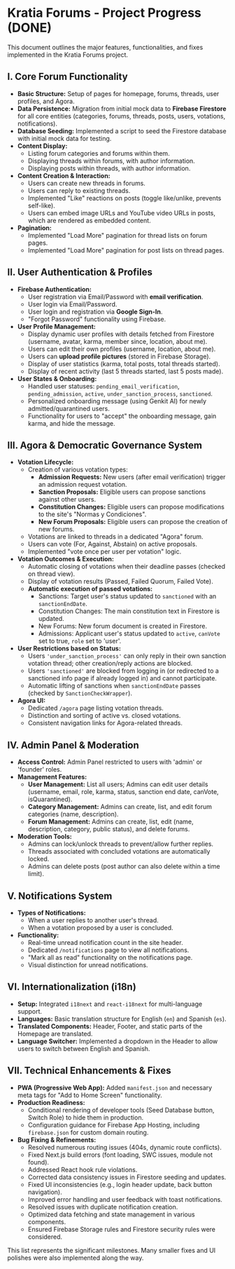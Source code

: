 
# Kratia Forums - Project Progress (DONE)

This document outlines the major features, functionalities, and fixes implemented in the Kratia Forums project.

## I. Core Forum Functionality
- **Basic Structure:** Setup of pages for homepage, forums, threads, user profiles, and Agora.
- **Data Persistence:** Migration from initial mock data to **Firebase Firestore** for all core entities (categories, forums, threads, posts, users, votations, notifications).
- **Database Seeding:** Implemented a script to seed the Firestore database with initial mock data for testing.
- **Content Display:**
    - Listing forum categories and forums within them.
    - Displaying threads within forums, with author information.
    - Displaying posts within threads, with author information.
- **Content Creation & Interaction:**
    - Users can create new threads in forums.
    - Users can reply to existing threads.
    - Implemented "Like" reactions on posts (toggle like/unlike, prevents self-like).
    - Users can embed image URLs and YouTube video URLs in posts, which are rendered as embedded content.
- **Pagination:**
    - Implemented "Load More" pagination for thread lists on forum pages.
    - Implemented "Load More" pagination for post lists on thread pages.

## II. User Authentication & Profiles
- **Firebase Authentication:**
    - User registration via Email/Password with **email verification**.
    - User login via Email/Password.
    - User login and registration via **Google Sign-In**.
    - "Forgot Password" functionality using Firebase.
- **User Profile Management:**
    - Display dynamic user profiles with details fetched from Firestore (username, avatar, karma, member since, location, about me).
    - Users can edit their own profiles (username, location, about me).
    - Users can **upload profile pictures** (stored in Firebase Storage).
    - Display of user statistics (karma, total posts, total threads started).
    - Display of recent activity (last 5 threads started, last 5 posts made).
- **User States & Onboarding:**
    - Handled user statuses: `pending_email_verification`, `pending_admission`, `active`, `under_sanction_process`, `sanctioned`.
    - Personalized onboarding message (using Genkit AI) for newly admitted/quarantined users.
    - Functionality for users to "accept" the onboarding message, gain karma, and hide the message.

## III. Agora & Democratic Governance System
- **Votation Lifecycle:**
    - Creation of various votation types:
        - **Admission Requests:** New users (after email verification) trigger an admission request votation.
        - **Sanction Proposals:** Eligible users can propose sanctions against other users.
        - **Constitution Changes:** Eligible users can propose modifications to the site's "Normas y Condiciones".
        - **New Forum Proposals:** Eligible users can propose the creation of new forums.
    - Votations are linked to threads in a dedicated "Agora" forum.
    - Users can vote (For, Against, Abstain) on active proposals.
    - Implemented "vote once per user per votation" logic.
- **Votation Outcomes & Execution:**
    - Automatic closing of votations when their deadline passes (checked on thread view).
    - Display of votation results (Passed, Failed Quorum, Failed Vote).
    - **Automatic execution of passed votations:**
        - Sanctions: Target user's status updated to `sanctioned` with an `sanctionEndDate`.
        - Constitution Changes: The main constitution text in Firestore is updated.
        - New Forums: New forum document is created in Firestore.
        - Admissions: Applicant user's status updated to `active`, `canVote` set to true, `role` set to 'user'.
- **User Restrictions based on Status:**
    - Users `'under_sanction_process'` can only reply in their own sanction votation thread; other creation/reply actions are blocked.
    - Users `'sanctioned'` are blocked from logging in (or redirected to a sanctioned info page if already logged in) and cannot participate.
    - Automatic lifting of sanctions when `sanctionEndDate` passes (checked by `SanctionCheckWrapper`).
- **Agora UI:**
    - Dedicated `/agora` page listing votation threads.
    - Distinction and sorting of active vs. closed votations.
    - Consistent navigation links for Agora-related threads.

## IV. Admin Panel & Moderation
- **Access Control:** Admin Panel restricted to users with 'admin' or 'founder' roles.
- **Management Features:**
    - **User Management:** List all users; Admins can edit user details (username, email, role, karma, status, sanction end date, canVote, isQuarantined).
    - **Category Management:** Admins can create, list, and edit forum categories (name, description).
    - **Forum Management:** Admins can create, list, edit (name, description, category, public status), and delete forums.
- **Moderation Tools:**
    - Admins can lock/unlock threads to prevent/allow further replies.
    - Threads associated with concluded votations are automatically locked.
    - Admins can delete posts (post author can also delete within a time limit).

## V. Notifications System
- **Types of Notifications:**
    - When a user replies to another user's thread.
    - When a votation proposed by a user is concluded.
- **Functionality:**
    - Real-time unread notification count in the site header.
    - Dedicated `/notifications` page to view all notifications.
    - "Mark all as read" functionality on the notifications page.
    - Visual distinction for unread notifications.

## VI. Internationalization (i18n)
- **Setup:** Integrated `i18next` and `react-i18next` for multi-language support.
- **Languages:** Basic translation structure for English (`en`) and Spanish (`es`).
- **Translated Components:** Header, Footer, and static parts of the Homepage are translated.
- **Language Switcher:** Implemented a dropdown in the Header to allow users to switch between English and Spanish.

## VII. Technical Enhancements & Fixes
- **PWA (Progressive Web App):** Added `manifest.json` and necessary meta tags for "Add to Home Screen" functionality.
- **Production Readiness:**
    - Conditional rendering of developer tools (Seed Database button, Switch Role) to hide them in production.
    - Configuration guidance for Firebase App Hosting, including `firebase.json` for custom domain routing.
- **Bug Fixing & Refinements:**
    - Resolved numerous routing issues (404s, dynamic route conflicts).
    *   Fixed Next.js build errors (font loading, SWC issues, module not found).
    *   Addressed React hook rule violations.
    *   Corrected data consistency issues in Firestore seeding and updates.
    *   Fixed UI inconsistencies (e.g., login header update, back button navigation).
    *   Improved error handling and user feedback with toast notifications.
    *   Resolved issues with duplicate notification creation.
    *   Optimized data fetching and state management in various components.
    *   Ensured Firebase Storage rules and Firestore security rules were considered.

This list represents the significant milestones. Many smaller fixes and UI polishes were also implemented along the way.
